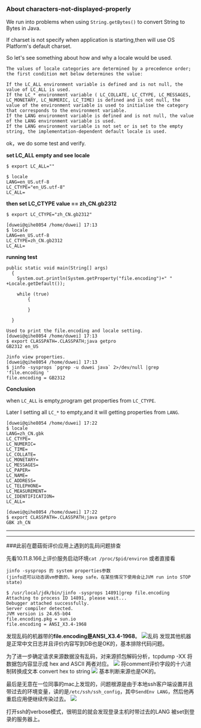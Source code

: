 ### About characters-not-displayed-properly

We run into problems when using `String.getBytes()` to convert String to Bytes in Java.


If charset is not specify when application is starting,then will use OS Platform's default charset.

So let's see something about how and why a locale would be used.

```
The values of locale categories are determined by a precedence order; the first condition met below determines the value:

If the LC_ALL environment variable is defined and is not null, the value of LC_ALL is used.
If the LC_* environment variable ( LC_COLLATE, LC_CTYPE, LC_MESSAGES, LC_MONETARY, LC_NUMERIC, LC_TIME) is defined and is not null, the value of the environment variable is used to initialise the category that corresponds to the environment variable.
If the LANG environment variable is defined and is not null, the value of the LANG environment variable is used.
If the LANG environment variable is not set or is set to the empty string, the implementation-dependent default locale is used.

```

ok，we do some test and verify.

**set LC_ALL empty and see locale**
```
$ export LC_ALL=""

$ locale
LANG=en_US.utf-8
LC_CTYPE="en_US.utf-8"
LC_ALL=
```
**then set LC_CTYPE value == zh\_CN.gb2312**
```
$ export LC_CTYPE="zh_CN.gb2312"

[duwei@qihe8054 /home/duwei] 17:13
$ locale
LANG=en_US.utf-8
LC_CTYPE=zh_CN.gb2312
LC_ALL=
```
**running test**
```
public static void main(String[] args)
  {
    System.out.println(System.getProperty("file.encoding")+" " +Locale.getDefault());
    
    while (true)
        {

        }

  }

Used to print the file.encoding and locale setting.
[duwei@qihe8054 /home/duwei] 17:13
$ export CLASSPATH=.CLASSPATH;java getpro
GB2312 en_US

Jinfo view properties.
[duwei@qihe8054 /home/duwei] 17:13
$ jinfo -sysprops `pgrep -u duwei java` 2>/dev/null |grep 'file.encoding '
file.encoding = GB2312
```

**Conclusion**

when `LC_ALL` is empty,program get properties from `LC_CTYPE`.



Later I setting all `LC_*` to empty,and it will getting properties from `LANG`.

```
[duwei@qihe8054 /home/duwei] 17:22
$ locale
LANG=zh_CN.gbk
LC_CTYPE=
LC_NUMERIC=
LC_TIME=
LC_COLLATE=
LC_MONETARY=
LC_MESSAGES=
LC_PAPER=
LC_NAME=
LC_ADDRESS=
LC_TELEPHONE=
LC_MEASUREMENT=
LC_IDENTIFICATION=
LC_ALL=

[duwei@qihe8054 /home/duwei] 17:22
$ export CLASSPATH=.CLASSPATH;java getpro
GBK zh_CN
```
***
***
###此前在蘑菇街评价应用上遇到的乱码问题排查

先看10.11.8.166上评价服务启动环境`cat /proc/$pid/environ` 或者直接看

```
jinfo -sysprops 的 system properties参数
(jinfo还可以动态调vm参数的，keep safe，在某些情况下使用会让JVM run into STOP state)
```

```
$ /usr/local/jdk/bin/jinfo -sysprops 14891|grep file.encoding
Attaching to process ID 14891, please wait...
Debugger attached successfully.
Server compiler detected.
JVM version is 24.65-b04
file.encoding.pkg = sun.io
file.encoding = ANSI_X3.4-1968
```
发现乱码的机器带的**file.encoding是ANSI_X3.4-1968**。
![乱码](https://s11.mogucdn.com/mlcdn/c024f5/171226_5gf062gh7ld7ik20983bgi0134l40_968x478.png)
发现其他机器是正常中文日志并且评价内容写到DB也是OK的，基本排除代码问题。

为了进一步确定请求来源数据没有乱码，对来源抓包解码分析，tcpdump -XX 将数据包内容显示成 hex and ASCII 两者对应。
![](http://s8.mogucdn.com/new1/v1/fxihe/210efc0beb2afa550172a58796b198f6/A14a0f1751b2000402.png)
将comment评价字段的十六进制转换成文本 convert hex to string
![](http://s6.mogucdn.com/new1/v1/fxihe/67773944502f82019c9b0077ca2fe707/A186bb2751b2000802.png)
基本判断来源也是OK的。

最后是无意在一位同事的mac上发现的，问题根源是由于本地ssh客户端设置并且带过去的环境变量，读的是`/etc/ssh/ssh_config`，其中`SendEnv LANG`，然后他再重启应用便继续传染过去。
![](http://s8.mogucdn.com/new1/v1/fxihe/0ff247f0ab51767e27d7a1fe4433c490/A137ae2751b2000402.png)

打开ssh的verbose模式，很明显的就会发现登录主机时带过去的LANG 被set到登录的服务器上。

